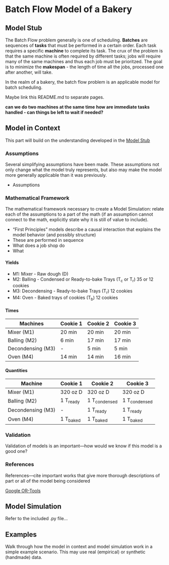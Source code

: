 # Batch Flow Model of a Bakery

## Model Stub
The Batch Flow problem generally is one of scheduling. **Batches** are sequences of **tasks** that must be performed in a certain order. Each task requires a 
specific **machine** to complete its task. The crux of the problem is that the same machine is often required by different tasks; jobs will require many of the same
machines and thus each job must be prioritzed. The goal is to minimize the **makespan** - the length of time all the jobs, processed one after another, will take.

In the realm of a bakery, the batch flow problem is an applicable model for batch scheduling. 

Maybe link this README.md to separate pages.

**can we do two machines at the same time**
**how are immediate tasks handled - can things be left to wait if needed?**

## Model in Context
This part will build on the understanding developed in the [Model Stub](#Model-Stub)

### Assumptions
Several simplifying assumptions have been made. These assumptions not only change what the model truly represents, but also may make the model more generally 
applicable than it was previously.
- Assumptions

### Mathematical Framework
The mathematical framework necessary to create a Model Simulation: relate each of the assumptions to a part of the math (if an assumption cannot connect to the 
math, explicitly state why it is still of value to include).
- “First Principles” models describe a causal interaction that explains the model behavior (and possibly structure)
- These are performed in sequence
- What does a job shop do
- What 

#### Yields
- M1: Mixer - Raw dough (D)
- M2: Balling - Condensed or Ready-to-bake Trays (T<sub>c</sub> or T<sub>r</sub>) 35 or 12 cookies
- M3: Decondensing - Ready-to-bake Trays (T<sub>r</sub>) 12 cookies
- M4: Oven - Baked trays of cookies (T<sub>b</sub>) 12 cookies

#### Times
| Machines |Cookie 1|Cookie 2|Cookie 3|
| -------- | ------ | ------ | ------ |
| Mixer (M1)        | 20 min | 20 min | 20 min |
| Balling (M2)      | 6 min  | 17 min | 17 min |
| Decondensing (M3) |    -   | 5 min  | 5 min  |
| Oven (M4)         | 14 min | 14 min | 16 min |

#### Quantities
| Machine |Cookie 1|Cookie 2|Cookie 3|
| ------- | ------ | ------ | ------ |
| Mixer (M1)        | 320 oz D| 320 oz D| 320 oz D|
| Balling (M2)      | 1 T<sub>ready</sub> | 1 T<sub>condensed</sub> | 1 T<sub>condensed</sub> |
| Decondensing (M3) |        -            | 1 T<sub>ready</sub> | 1 T<sub>ready</sub> |
| Oven (M4)         | 1 T<sub>baked</sub> | 1 T<sub>baked</sub> | 1 T<sub>baked</sub> |

### Validation
Validation of models is an important—how would we know if this model is a good one?

### References
References—cite important works that give more thorough descriptions of part or all of the model being considered

[Google OR-Tools](https://developers.google.com/optimization/scheduling/job_shop)

## Model Simulation
Refer to the included .py file...

## Examples
Walk through how the model in context and model simulation work in a simple example scenario.  This may use real (empirical) or synthetic (handmade) data.

